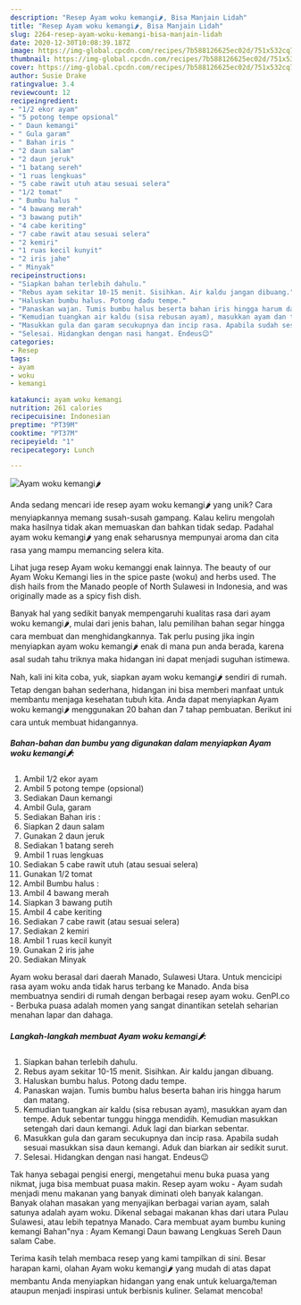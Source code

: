 ```yaml
---
description: "Resep Ayam woku kemangi🌶, Bisa Manjain Lidah"
title: "Resep Ayam woku kemangi🌶, Bisa Manjain Lidah"
slug: 2264-resep-ayam-woku-kemangi-bisa-manjain-lidah
date: 2020-12-30T10:08:39.187Z
image: https://img-global.cpcdn.com/recipes/7b588126625ec02d/751x532cq70/ayam-woku-kemangi🌶-foto-resep-utama.jpg
thumbnail: https://img-global.cpcdn.com/recipes/7b588126625ec02d/751x532cq70/ayam-woku-kemangi🌶-foto-resep-utama.jpg
cover: https://img-global.cpcdn.com/recipes/7b588126625ec02d/751x532cq70/ayam-woku-kemangi🌶-foto-resep-utama.jpg
author: Susie Drake
ratingvalue: 3.4
reviewcount: 12
recipeingredient:
- "1/2 ekor ayam"
- "5 potong tempe opsional"
- " Daun kemangi"
- " Gula garam"
- " Bahan iris "
- "2 daun salam"
- "2 daun jeruk"
- "1 batang sereh"
- "1 ruas lengkuas"
- "5 cabe rawit utuh atau sesuai selera"
- "1/2 tomat"
- " Bumbu halus "
- "4 bawang merah"
- "3 bawang putih"
- "4 cabe keriting"
- "7 cabe rawit atau sesuai selera"
- "2 kemiri"
- "1 ruas kecil kunyit"
- "2 iris jahe"
- " Minyak"
recipeinstructions:
- "Siapkan bahan terlebih dahulu."
- "Rebus ayam sekitar 10-15 menit. Sisihkan. Air kaldu jangan dibuang."
- "Haluskan bumbu halus. Potong dadu tempe."
- "Panaskan wajan. Tumis bumbu halus beserta bahan iris hingga harum dan matang."
- "Kemudian tuangkan air kaldu (sisa rebusan ayam), masukkan ayam dan tempe. Aduk sebentar tunggu hingga mendidih. Kemudian masukkan setengah dari daun kemangi. Aduk lagi dan biarkan sebentar."
- "Masukkan gula dan garam secukupnya dan incip rasa. Apabila sudah sesuai masukkan sisa daun kemangi. Aduk dan biarkan air sedikit surut."
- "Selesai. Hidangkan dengan nasi hangat. Endeus😉"
categories:
- Resep
tags:
- ayam
- woku
- kemangi

katakunci: ayam woku kemangi 
nutrition: 261 calories
recipecuisine: Indonesian
preptime: "PT39M"
cooktime: "PT37M"
recipeyield: "1"
recipecategory: Lunch

---
```



![Ayam woku kemangi🌶](https://img-global.cpcdn.com/recipes/7b588126625ec02d/751x532cq70/ayam-woku-kemangi🌶-foto-resep-utama.jpg)

Anda sedang mencari ide resep ayam woku kemangi🌶 yang unik? Cara menyiapkannya memang susah-susah gampang. Kalau keliru mengolah maka hasilnya tidak akan memuaskan dan bahkan tidak sedap. Padahal ayam woku kemangi🌶 yang enak seharusnya mempunyai aroma dan cita rasa yang mampu memancing selera kita.

Lihat juga resep Ayam woku kemanggi enak lainnya. The beauty of our Ayam Woku Kemangi lies in the spice paste (woku) and herbs used. The dish hails from the Manado people of North Sulawesi in Indonesia, and was originally made as a spicy fish dish.

Banyak hal yang sedikit banyak mempengaruhi kualitas rasa dari ayam woku kemangi🌶, mulai dari jenis bahan, lalu pemilihan bahan segar hingga cara membuat dan menghidangkannya. Tak perlu pusing jika ingin menyiapkan ayam woku kemangi🌶 enak di mana pun anda berada, karena asal sudah tahu triknya maka hidangan ini dapat menjadi suguhan istimewa.


Nah, kali ini kita coba, yuk, siapkan ayam woku kemangi🌶 sendiri di rumah. Tetap dengan bahan sederhana, hidangan ini bisa memberi manfaat untuk membantu menjaga kesehatan tubuh kita. Anda dapat menyiapkan Ayam woku kemangi🌶 menggunakan 20 bahan dan 7 tahap pembuatan. Berikut ini cara untuk membuat hidangannya.

<!--inarticleads1-->

##### Bahan-bahan dan bumbu yang digunakan dalam menyiapkan Ayam woku kemangi🌶:

1. Ambil 1/2 ekor ayam
1. Ambil 5 potong tempe (opsional)
1. Sediakan  Daun kemangi
1. Ambil  Gula, garam
1. Sediakan  Bahan iris :
1. Siapkan 2 daun salam
1. Gunakan 2 daun jeruk
1. Sediakan 1 batang sereh
1. Ambil 1 ruas lengkuas
1. Sediakan 5 cabe rawit utuh (atau sesuai selera)
1. Gunakan 1/2 tomat
1. Ambil  Bumbu halus :
1. Ambil 4 bawang merah
1. Siapkan 3 bawang putih
1. Ambil 4 cabe keriting
1. Sediakan 7 cabe rawit (atau sesuai selera)
1. Sediakan 2 kemiri
1. Ambil 1 ruas kecil kunyit
1. Gunakan 2 iris jahe
1. Sediakan  Minyak


Ayam woku berasal dari daerah Manado, Sulawesi Utara. Untuk mencicipi rasa ayam woku anda tidak harus terbang ke Manado. Anda bisa membuatnya sendiri di rumah dengan berbagai resep ayam woku. GenPI.co - Berbuka puasa adalah momen yang sangat dinantikan setelah seharian menahan lapar dan dahaga. 

<!--inarticleads2-->

##### Langkah-langkah membuat Ayam woku kemangi🌶:

1. Siapkan bahan terlebih dahulu.
1. Rebus ayam sekitar 10-15 menit. Sisihkan. Air kaldu jangan dibuang.
1. Haluskan bumbu halus. Potong dadu tempe.
1. Panaskan wajan. Tumis bumbu halus beserta bahan iris hingga harum dan matang.
1. Kemudian tuangkan air kaldu (sisa rebusan ayam), masukkan ayam dan tempe. Aduk sebentar tunggu hingga mendidih. Kemudian masukkan setengah dari daun kemangi. Aduk lagi dan biarkan sebentar.
1. Masukkan gula dan garam secukupnya dan incip rasa. Apabila sudah sesuai masukkan sisa daun kemangi. Aduk dan biarkan air sedikit surut.
1. Selesai. Hidangkan dengan nasi hangat. Endeus😉


Tak hanya sebagai pengisi energi, mengetahui menu buka puasa yang nikmat, juga bisa membuat puasa makin. Resep ayam woku - Ayam sudah menjadi menu makanan yang banyak diminati oleh banyak kalangan. Banyak olahan masakan yang menyajikan berbagai varian ayam, salah satunya adalah ayam woku. Dikenal sebagai makanan khas dari utara Pulau Sulawesi, atau lebih tepatnya Manado. Cara membuat ayam bumbu kuning kemangi Bahan&#34;nya : Ayam Kemangi Daun bawang Lengkuas Sereh Daun salam Cabe. 

Terima kasih telah membaca resep yang kami tampilkan di sini. Besar harapan kami, olahan Ayam woku kemangi🌶 yang mudah di atas dapat membantu Anda menyiapkan hidangan yang enak untuk keluarga/teman ataupun menjadi inspirasi untuk berbisnis kuliner. Selamat mencoba!
